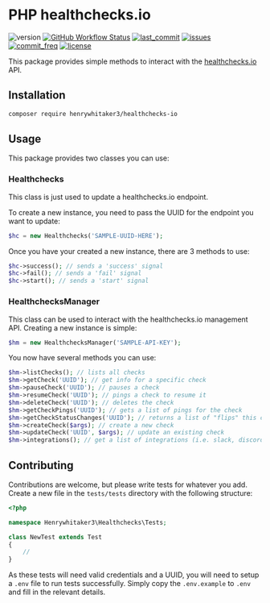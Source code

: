 # PHP healthchecks.io

![version](https://img.shields.io/github/v/tag/henrywhitaker3/PHP-healthchecks.io?color=light-green&label=version&style=flat-square) [![GitHub Workflow Status](https://img.shields.io/github/workflow/status/henrywhitaker3/PHP-healthchecks.io/PHPUnit?label=build&logo=github&style=flat-square)](https://github.com/henrywhitaker3/PHP-healthchecks.io/actions) [![last_commit](https://img.shields.io/github/last-commit/henrywhitaker3/PHP-healthchecks.io?style=flat-square)](https://github.com/henrywhitaker3/PHP-healthchecks.io/commits) [![issues](https://img.shields.io/github/issues/henrywhitaker3/PHP-healthchecks.io?style=flat-square)](https://github.com/henrywhitaker3/PHP-healthchecks.io/issues) [![commit_freq](https://img.shields.io/github/commit-activity/m/henrywhitaker3/PHP-healthchecks.io?style=flat-square)](https://github.com/henrywhitaker3/PHP-healthchecks.io/commits) [![license](https://img.shields.io/github/license/henrywhitaker3/PHP-healthchecks.io?style=flat-square)](https://github.com/henrywhitaker3/PHP-healthchecks.io/blob/master/LICENSE)

This package provides simple methods to interact with the [healthchecks.io](https://healthchecks.io) API.

## Installation

```bash
composer require henrywhitaker3/healthchecks-io
```

## Usage

This package provides two classes you can use:

### Healthchecks

This class is just used to update a healthchecks.io endpoint.

To create a new instance, you need to pass the UUID for the endpoint you want to update:

```php
$hc = new Healthchecks('SAMPLE-UUID-HERE');
```

Once you have your created a new instance, there are 3 methods to use:

```php
$hc->success(); // sends a 'success' signal
$hc->fail(); // sends a 'fail' signal
$hc->start(); // sends a 'start' signal
```

### HealthchecksManager

This class can be used to interact with the healthchecks.io management API. Creating a new instance is simple:

```php
$hm = new HealthchecksManager('SAMPLE-API-KEY');
```

You now have several methods you can use:

```php
$hm->listChecks(); // lists all checks
$hm->getCheck('UUID'); // get info for a specific check
$hm->pauseCheck('UUID'); // pauses a check
$hm->resumeCheck('UUID'); // pings a check to resume it
$hm->deleteCheck('UUID'); // deletes the check
$hm->getCheckPings('UUID'); // gets a list of pings for the check
$hm->getCheckStatusChanges('UUID'); // returns a list of "flips" this check has experienced
$hm->createCheck($args); // create a new check
$hm->updateCheck('UUID', $args); // update an existing check
$hm->integrations(); // get a list of integrations (i.e. slack, discord etc.)
```

## Contributing

Contributions are welcome, but please write tests for whatever you add. Create a new file in the `tests/tests` directory with the following structure:

```php
<?php

namespace Henrywhitaker3\Healthchecks\Tests;

class NewTest extends Test
{
    //
}
```

As these tests will need valid credentials and a UUID, you will need to setup a `.env` file to run tests successfully. Simply copy the `.env.example` to `.env` and fill in the relevant details.